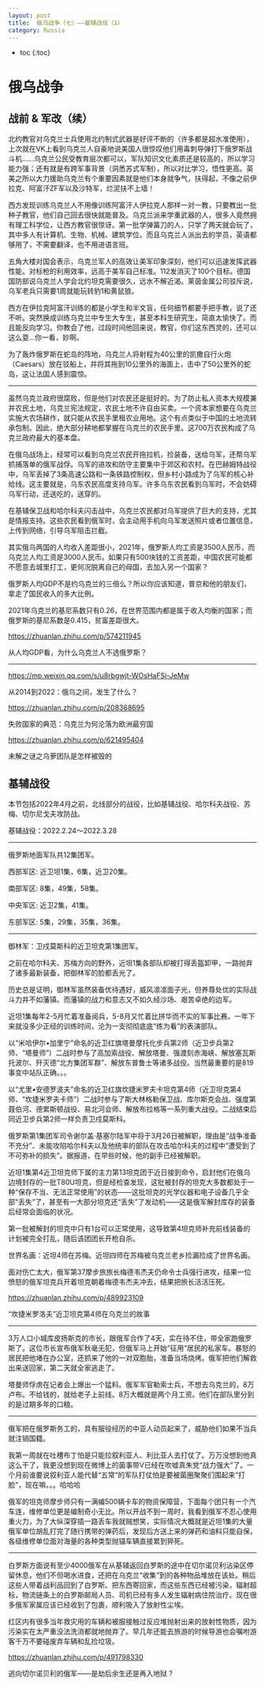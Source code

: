 ```yaml
---
layout: post
title:  俄乌战争（七）——基辅战役（1）
category: Russia 
---
```


* toc
{:toc}

# 俄乌战争

## 战前 & 军改（续）

北约教官对乌克兰士兵使用北约制式武器是好评不断的（许多都是超水准使用），上次就在VK上看到乌克兰人自豪地说美国人很惊叹他们用毒刺导弹打下俄罗斯战斗机……乌克兰公民受教育层次都可以，军队知识文化素质还是较高的，所以学习能力强；还有就是有跨军事背景（洞悉苏式军制），所以对比学习，悟性更高。英美之所以大力援助乌克兰有个重要因素就是他们本身就争气，扶得起，不像之前伊拉克、阿富汗ZF军以及沙特军，烂泥扶不上墙！

西方发现训练乌克兰人不用像训练阿富汗人伊拉克人那样一对一教，只要教出一批种子教官，他们自己回去很快就能普及。乌克兰派来学重武器的人，很多人竟然拥有理工科学位，让西方教官很惊讶。第一批学弹簧刀的人，只学了两天就会玩了，其中多人有计算机、生物、机械、建筑学位。而且乌克兰人派出去的学员，英语都够用了，不需要翻译，也不用进语言班。

五角大楼对国会表示，乌克兰军人的高效让美军印象深刻，他们可以迅速发挥武器性能。对标枪的利用效率，远高于美军自己标准。112发消灭了100个目标。德国国防部说乌克兰人学会北约坦克需要很久，远水不解近渴。莱茵金属公司驳斥说，乌军老兵只需要1周就能玩转豹1和黄鼠狼。

西方在伊拉克阿富汗训练的都是小学生和半文盲，任何细节都要手把手教，说了还不听。突然换成训练乌克兰中专生大专生，甚至本科生研究生，简直太愉快了。而且能反向学习。你教会了他，过段时间他回来说，教官，你们这东西灵的，还可以这么耍...你一看，妙啊。

为了轰炸俄罗斯在蛇岛的阵地，乌克兰人将射程为40公里的凯撒自行火炮（Caesars）放在驳船上，并将其拖到10公里外的海面上，击中了50公里外的蛇岛，这让法国人感到震惊。

---

虽然乌克兰政府很腐败，但是他们对农民还是挺好的。为了防止私人资本大规模兼并农民土地，乌克兰宪法规定，农民土地不许自由买卖。一个资本家想要在乌克兰实施大农场耕作，就只能从农民手里租农业用地。这个有点类似于中国的土地流转承包制。因此，绝大部分耕地都掌握在乌克兰的农民手里。这700万农民构成了乌克兰政府最大的基本盘。

在俄乌战场上，经常可以看到乌克兰农民开拖拉机，捡装备，送给乌军，还帮乌军抓捕落单的俄军战俘。乌军的进攻和防守主要集中于郊区和农村。在巴赫姆特战役中，乌军丢掉了3条高速公路和一条铁路控制权，但乡村小路成为了乌军的核心补给线。这主要就是，乌东农民高度支持乌军。许多乌东农民看到乌军时，不会妨碍乌军行动，还送吃的，送穿的。

在基辅保卫战和哈尔科夫闪击战中，乌克兰农民都对乌军提供了巨大的支持，尤其是情报支持。这些农民看到俄军时，会主动用手机向乌军发送照片或者位置信息，上传到网络，引导乌军阻击拦截。

其实俄乌两国的人均收入差距很小，2021年，俄罗斯人均工资是3500人民币，而乌克兰人均工资是3000人民币。如果只有500块钱的工资差距，中国农民可能都不愿意去城里打工，更何况脱离自己的母国，去加入另一个国家？

俄罗斯人均GDP不是约乌克兰的三倍么？所以你应该知道，普京和他的朋友们，拿走了国民收入的多大比例。

2021年乌克兰的基尼系数只有0.26，在世界范围内都是属于收入均衡的国家；而俄罗斯的基尼系数是0.415，贫富差距很大。

https://zhuanlan.zhihu.com/p/574211945

从人均GDP看，为什么乌克兰人不选俄罗斯？

---

https://mp.weixin.qq.com/s/u8rbgwjt-WOsHaFSj-JeMw

从2014到2022：俄乌之间，发生了什么？

https://zhuanlan.zhihu.com/p/208368695

失败国家的典范：乌克兰为何沦落为欧洲最穷国

https://zhuanlan.zhihu.com/p/621495404

未解之谜之乌萝团队是怎样被毁的

## 基辅战役

本节包括2022年4月之前，北线部分的战役，比如基辅战役、哈尔科夫战役、苏梅、切尔尼戈夫攻防战。

基辅战役：2022.2.24～2022.3.28

---

俄罗斯地面军队共12集团军。

西部军区: 近卫坦1集，6集，近卫20集。

南部军区: 8集，49集，58集。

中央军区: 近卫2集，41集。

东部军区: 5集，29集，35集，36集。

---

御林军：卫戍莫斯科的近卫坦克第1集团军。

之前在哈尔科夫、苏梅方向的野外，近坦1集各部队却被打得丢盔卸甲，一路抛弃了诸多最新装备，把御林军的脸都丢光了。

历史总是证明，御林军虽然装备优待遇好，威风凛凛面子光，但养尊处优的实际战斗力并不如藩镇。而藩镇的战力和意志又不如久经沙场、艰苦卓绝的边军。

近坦1集每年2-5月忙着准备阅兵，5-8月又忙着比拼华而不实的军事比赛。一年下来就没多少正经的训练时间，沦为一支彻彻底底“练为看”的表演部队。

以“米哈伊尔•加里宁”命名的近卫红旗塔曼摩托化步兵第2师（近卫步兵第2师、“塔曼师”）二战时参与了高加索战役、解放塔曼、强渡刻赤海峡、解放塞瓦斯托波尔、歼灭德“北方集团军群”、解放东普鲁士等诸多战役。当然最重要的是819事变中站队正确。。。

以“尤里•安德罗波夫”命名的近卫红旗坎捷米罗夫卡坦克第4师（近卫坦克第4师、“坎捷米罗夫卡师”）二战时参与了斯大林格勒保卫战、库尔斯克会战、强度第聂伯河、德累斯顿战役、易北河会师、解放布拉格等一系列重大战役。二战结束后同近卫步兵第2师一样负责卫戍莫斯科。

俄罗斯第1集团军司令谢尔盖·基塞尔陆军中将于3月26日被解职，理由是“战争准备不充分”、未能攻陷哈尔科夫以及他统率的部队在攻击哈尔科夫的过程中“遭受到了不可弥补的损失”。据报道，在早些时候，他的副手已经被解职。

近坦1集第4近卫坦克师下属的主力第13坦克团于近日接到命令，启封他们在俄乌边境封存的一批T80U坦克，但是经检查发现，这批被封存的坦克大多数都处于一种“保存不当、无法正常使用”的状态——这批坦克的光学仪器和电子设备几乎全部“丢失”了，甚至有一大部分坦克还“丢失”了发动机——这是俄军解封库存的装备后经常会面临的状况。

第一批被解封的坦克中只有1台可以正常使用，这导致第4坦克师补充前线装备的计划被完全打乱，随后该团团长开枪自杀。

世界名画：近坦4师在苏梅。近坦四师在苏梅被乌克兰老乡捡漏捡成了世界名画。

面对伤亡太大，俄军第37摩步旅旅长梅德韦杰夫仍命令士兵强行进攻，结果一位愤怒的俄军坦克兵开着坦克朝着梅德韦杰夫冲去，结果把旅长活活压死。

https://zhuanlan.zhihu.com/p/489923109

“坎捷米罗洛夫”近卫坦克第4师在乌克兰的故事

---

3万人口小城库皮扬斯克的市长，跟俄军合作了4天，实在待不住，带全家跑俄罗斯了。这位市长宣布俄军秋毫无犯，但俄军马上开始“征用”居民的私家车。暴怒的居民把他堵在办公室，还抓来了他的一对双胞胎，准备当场烧烤。俄军把他们解救出来送回家，第二天就全家逃走了。

塔曼师俘虏在记者会上爆出一个猛料。俄军军官勒索士兵，不想去乌克兰的，8万卢布。不给钱的，就给老子上前线。8万大概就是两个月工资。他们在部队里分到的是过期多年的口粮。

---

俄军把在俄罗斯务工的，具有服役经历的中亚人动员起来了，威胁他们如果不当兵就注销国籍。

我第一周就在吐槽布丁怕是只能拉叙利亚人、利比亚人去打仗了。万万没想到他真这么干了，我更没想到现在微博上的菌事带V已经在吹嘘真朱党“战力强大”了。一个月前谁要说叙利亚人能代替“五常”的军队打仗怕是要被菌圈聚聚们围起来“打脸”，现在嘛。。。哈哈哈

俄军的坦克师摩步师只有一满编500辆卡车的物资保障营，下面每个团只有一个汽车连，维修单位更是编制奇小无比。所以开战不到一周时，我看到俄军不忍心使用重火力，为了大纵深穿插一路丢车我就贼想笑，实际情况大概就是近坦1集的大量俄军单位胡乱打完了随行携带的弹药后，发现后方送上来的弹药和油料只能自保，各级维修单位面对海量的各种类型抛锚车辆直接累到猝死。

---

白罗斯方面说有至少4000俄军在从基辅返回白罗斯的途中在切尔诺贝利沾染区停留休息，他们不但喝水进食，还把在乌克兰“收集”到的各种物品堆放在该处。稍后这些人带着战利品回到了白罗斯。把东西寄回家，而这些东西已经被污染，辐射超标，物流链条上的白罗斯邮局人员、司机已经有多人发生辐射病住院治疗。现在很多俄军家属应该已经收到了包裹，顺利吸入了放射性尘埃。

红区内有很多当年救灾用的车辆和被服接触过反应堆抛射出来的放射性物质，因为污染实在太严重没法洗消都就地抛弃了。早几年还能去旅游的时候导游也会嘱咐游客千万不要碰废弃车辆和乱捡垃圾。

https://zhuanlan.zhihu.com/p/491798330

逃向切尔诺贝利的俄军——是劫后余生还是再入地狱？
